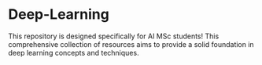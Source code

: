 # Deep-Learning
This repository is designed specifically for AI MSc students! This comprehensive collection of resources aims to provide a solid foundation in deep learning concepts and techniques.
